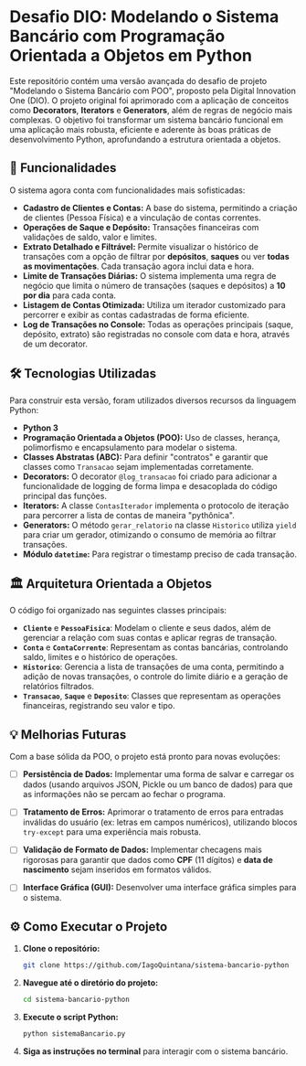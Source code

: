 # Desafio DIO: Modelando o Sistema Bancário com Programação Orientada a Objetos em Python

Este repositório contém uma versão avançada do desafio de projeto "Modelando o Sistema Bancário com POO", proposto pela Digital Innovation One (DIO). 
O projeto original foi aprimorado com a aplicação de conceitos como **Decorators**, **Iterators** e **Generators**, além de regras de negócio mais complexas.
O objetivo foi transformar um sistema bancário funcional em uma aplicação mais robusta, eficiente e aderente às boas práticas de desenvolvimento Python, aprofundando a estrutura orientada a objetos.


## 🚀 Funcionalidades

O sistema agora conta com funcionalidades mais sofisticadas:

-   **Cadastro de Clientes e Contas:** A base do sistema, permitindo a criação de clientes (Pessoa Física) e a vinculação de contas correntes.
-   **Operações de Saque e Depósito:** Transações financeiras com validações de saldo, valor e limites.
-   **Extrato Detalhado e Filtrável:** Permite visualizar o histórico de transações com a opção de filtrar por **depósitos**, **saques** ou ver **todas as movimentações**. Cada transação agora inclui data e hora.
-   **Limite de Transações Diárias:** O sistema implementa uma regra de negócio que limita o número de transações (saques e depósitos) a **10 por dia** para cada conta.
-   **Listagem de Contas Otimizada:** Utiliza um iterador customizado para percorrer e exibir as contas cadastradas de forma eficiente.
-   **Log de Transações no Console:** Todas as operações principais (saque, depósito, extrato) são registradas no console com data e hora, através de um decorator.

  
## 🛠️ Tecnologias Utilizadas

Para construir esta versão, foram utilizados diversos recursos da linguagem Python:

-   **Python 3**
-   **Programação Orientada a Objetos (POO):** Uso de classes, herança, polimorfismo e encapsulamento para modelar o sistema.
-   **Classes Abstratas (ABC):** Para definir "contratos" e garantir que classes como `Transacao` sejam implementadas corretamente.
-   **Decorators:** O decorator `@log_transacao` foi criado para adicionar a funcionalidade de logging de forma limpa e desacoplada do código principal das funções.
-   **Iterators:** A classe `ContasIterador` implementa o protocolo de iteração para percorrer a lista de contas de maneira "pythônica".
-   **Generators:** O método `gerar_relatorio` na classe `Historico` utiliza `yield` para criar um gerador, otimizando o consumo de memória ao filtrar transações.
-   **Módulo `datetime`:** Para registrar o timestamp preciso de cada transação.


## 🏛️ Arquitetura Orientada a Objetos

O código foi organizado nas seguintes classes principais:

-   **`Cliente`** e **`PessoaFisica`**: Modelam o cliente e seus dados, além de gerenciar a relação com suas contas e aplicar regras de transação.
-   **`Conta`** e **`ContaCorrente`**: Representam as contas bancárias, controlando saldo, limites e o histórico de operações.
-   **`Historico`**: Gerencia a lista de transações de uma conta, permitindo a adição de novas transações, o controle do limite diário e a geração de relatórios filtrados.
-   **`Transacao`**, **`Saque`** e **`Deposito`**: Classes que representam as operações financeiras, registrando seu valor e tipo.


## 💡 Melhorias Futuras

Com a base sólida da POO, o projeto está pronto para novas evoluções:

- [ ] **Persistência de Dados:** Implementar uma forma de salvar e carregar os dados (usando arquivos JSON, Pickle ou um banco de dados) para que as informações não se percam ao fechar o programa.
- [ ] **Tratamento de Erros:** Aprimorar o tratamento de erros para entradas inválidas do usuário (ex: letras em campos numéricos), utilizando blocos `try-except` para uma experiência mais robusta.
- [ ] **Validação de Formato de Dados:** Implementar checagens mais rigorosas para garantir que dados como **CPF** (11 dígitos) e **data de nascimento** sejam inseridos em formatos válidos.
- [ ] **Interface Gráfica (GUI):** Desenvolver uma interface gráfica simples para o sistema.


## ⚙️ Como Executar o Projeto

1.  **Clone o repositório:**
    ```bash
    git clone https://github.com/IagoQuintana/sistema-bancario-python
    ```

2.  **Navegue até o diretório do projeto:**
    ```bash
    cd sistema-bancario-python
    ```

3.  **Execute o script Python:**
    ```bash
    python sistemaBancario.py
    ```
    
4.  **Siga as instruções no terminal** para interagir com o sistema bancário.
 
